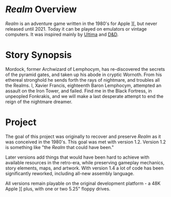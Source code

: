 *Realm* Overview
=================

*Realm* is an adventure game written in the 1980's for Apple \]\[, but never released until 2021. Today it can be played on emulators or vintage computers.  It was inspired mainly by [Ultima](https://en.wikipedia.org/wiki/Ultima_I:_The_First_Age_of_Darkness) and [D&D](https://en.wikipedia.org/wiki/Dungeons_%26_Dragons).

Story Synopsis
===============

Mordock, former Archwizard of Lemphocym, has re-discovered the secrets of the pyramid gates, and taken up his abode in cryptic Wornoth.  From his ethereal stronghold he sends forth the rays of nightmare, and troubles all the Realms.  I, Xavier Francis, eighteenth Baron Lemphocym, attempted an assault on the Iron Tower, and failed.  Find me in the Black Fortress, in unpeopled Fonkrakis, and we will make a last desperate attempt to end the reign of the nightmare dreamer.

Project
=======

The goal of this project was originally to recover and preserve *Realm* as it was conceived in the 1980's.  This goal was met with version 1.2.  Version 1.2 is something like "the *Realm* that could have been."

Later versions add things that would have been hard to achieve with available resources in the retro-era, while preserving gameplay mechanics, story elements, maps, and artwork.  With version 1.4 a lot of code has been significantly reworked, including all-new assembly language.

All versions remain playable on the original development platform - a 48K Apple \]\[ plus, with one or two 5.25" floppy drives.
